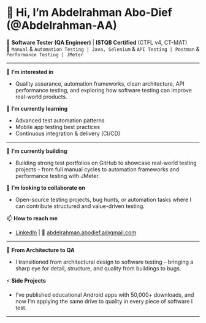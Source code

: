 # 👋 Hi, I’m Abdelrahman Abo-Dief (@Abdelrahman-AA)

🎯 **Software Tester (QA Engineer)** | **ISTQB Certified** (CTFL v4, CT-MAT)  
🧪 ```Manual``` & ```Automation Testing | Java, Selenium``` & ```API Testing | Postman``` & ```Performance Testing | JMeter``` 

---

👀 **I’m interested in**  
- Quality assurance, automation frameworks, clean architecture, API performance testing, and exploring how software testing can improve real-world products.

🌱 **I’m currently learning**  
- Advanced test automation patterns  
- Mobile app testing best practices  
- Continuous integration & delivery (CI/CD)

----

💼 **I’m currently building**  
- Building strong test portfolios on GitHub to showcase real-world testing projects – from full manual cycles to automation frameworks and performance testing with JMeter.

💞️ **I’m looking to collaborate on**  
- Open-source testing projects, bug hunts, or automation tasks where I can contribute structured and value-driven testing.

📫 **How to reach me**  
- [LinkedIn](https://www.linkedin.com/in/abdelrahman-abodief) | 📧 abdelrahman.abodief.a@gmail.com

---

🚀 **From Architecture to QA**   
- I transitioned from architectural design to software testing – bringing a sharp eye for detail, structure, and quality from buildings to bugs.

⚡ **Side Projects**  
- I’ve published educational Android apps with 50,000+ downloads, and now I’m applying the same drive to quality in every piece of software I test.

---

<!---
Abdelrahman-AA/Abdelrahman-AA is a ✨ special ✨ repository because its `README.md` (this file) appears on your GitHub profile.
You can click the Preview link to take a look at your changes.
--->
